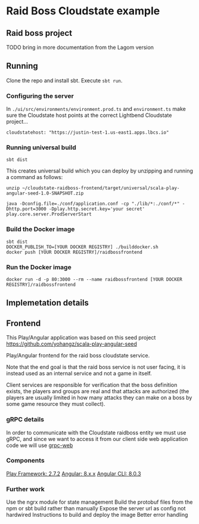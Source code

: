 # Raid Boss Cloudstate example

## Raid boss project

TODO bring in more documentation from the Lagom version

## Running

Clone the repo and install sbt.
Execute `sbt run`.

### Configuring the server

In `./ui/src/environments/environment.prod.ts` and `environment.ts` make sure the Cloudstate host points at the correct Lightbend Cloudstate project...

`cloudstatehost: "https://justin-test-1.us-east1.apps.lbcs.io"`

### Running universal build

```
sbt dist
```

This creates universal build which you can deploy by unzipping and running a command as follows:

```
unzip ~/cloudstate-raidboss-frontend/target/universal/scala-play-angular-seed-1.0-SNAPSHOT.zip

java -Dconfig.file=./conf/application.conf -cp "./lib/*:./conf/*" -Dhttp.port=3000 -Dplay.http.secret.key='your secret' play.core.server.ProdServerStart
```

### Build the Docker image

```
sbt dist
DOCKER_PUBLISH_TO=[YOUR DOCKER REGISTRY] ./builddocker.sh
docker push [YOUR DOCKER REGISTRY]/raidbossfrontend
```

### Run the Docker image

`docker run -d -p 80:3000 --rm --name raidbossfrontend [YOUR DOCKER REGISTRY]/raidbossfrontend`

## Implemetation details

## Frontend

This Play/Angular application was based on this seed project https://github.com/yohangz/scala-play-angular-seed

Play/Angular frontend for the raid boss cloudstate service.

Note that the end goal is that the raid boss service is not user facing, it is instead used as an internal service and not a game in itself.

Client services are responsible for verification that the boss definition exists, the players and groups are real and that attacks are authorized (the players are usually limited in how many attacks they can make on a boss by some game resource they must collect).

### gRPC details

In order to communicate with the Cloudstate raidboss entity we must use gRPC, and since we want to access it from our client side web application code we will use [grpc-web](https://github.com/grpc/grpc-web)

### Components

[Play Framework: 2.7.2](https://www.playframework.com/documentation/2.7.x/Home)
[Angular: 8.x.x](https://angular.io/)
[Angular CLI: 8.0.3](https://cli.angular.io/)

### Further work

Use the ngrx module for state management
Build the protobuf files from the npm or sbt build rather than manually
Expose the server url as config not hardwired
Instructions to build and deploy the image
Better error handling
